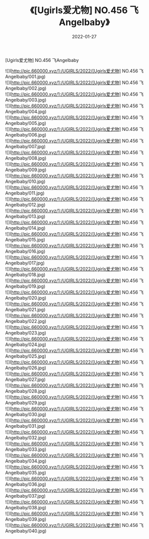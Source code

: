 ﻿---
layout: post
title:  《[Ugirls爱尤物] NO.456 飞Angelbaby》
date:   2022-01-27
img: http://pic.660000.xyz/1:/UGIRLS/2022/[Ugirls爱尤物] NO.456 飞Angelbaby/000.jpg
categories: [美女, 清纯, 唯美]
---

[Ugirls爱尤物] NO.456 飞Angelbaby

 ![](http://pic.660000.xyz/1:/UGIRLS/2022/[Ugirls爱尤物] NO.456 飞Angelbaby/001.jpg) <br>![](http://pic.660000.xyz/1:/UGIRLS/2022/[Ugirls爱尤物] NO.456 飞Angelbaby/002.jpg) <br>![](http://pic.660000.xyz/1:/UGIRLS/2022/[Ugirls爱尤物] NO.456 飞Angelbaby/003.jpg) <br>![](http://pic.660000.xyz/1:/UGIRLS/2022/[Ugirls爱尤物] NO.456 飞Angelbaby/004.jpg) <br>![](http://pic.660000.xyz/1:/UGIRLS/2022/[Ugirls爱尤物] NO.456 飞Angelbaby/005.jpg) <br>![](http://pic.660000.xyz/1:/UGIRLS/2022/[Ugirls爱尤物] NO.456 飞Angelbaby/006.jpg) <br>![](http://pic.660000.xyz/1:/UGIRLS/2022/[Ugirls爱尤物] NO.456 飞Angelbaby/007.jpg) <br>![](http://pic.660000.xyz/1:/UGIRLS/2022/[Ugirls爱尤物] NO.456 飞Angelbaby/008.jpg) <br>![](http://pic.660000.xyz/1:/UGIRLS/2022/[Ugirls爱尤物] NO.456 飞Angelbaby/009.jpg) <br>![](http://pic.660000.xyz/1:/UGIRLS/2022/[Ugirls爱尤物] NO.456 飞Angelbaby/010.jpg) <br>![](http://pic.660000.xyz/1:/UGIRLS/2022/[Ugirls爱尤物] NO.456 飞Angelbaby/011.jpg) <br>![](http://pic.660000.xyz/1:/UGIRLS/2022/[Ugirls爱尤物] NO.456 飞Angelbaby/012.jpg) <br>![](http://pic.660000.xyz/1:/UGIRLS/2022/[Ugirls爱尤物] NO.456 飞Angelbaby/013.jpg) <br>![](http://pic.660000.xyz/1:/UGIRLS/2022/[Ugirls爱尤物] NO.456 飞Angelbaby/014.jpg) <br>![](http://pic.660000.xyz/1:/UGIRLS/2022/[Ugirls爱尤物] NO.456 飞Angelbaby/015.jpg) <br>![](http://pic.660000.xyz/1:/UGIRLS/2022/[Ugirls爱尤物] NO.456 飞Angelbaby/016.jpg) <br>![](http://pic.660000.xyz/1:/UGIRLS/2022/[Ugirls爱尤物] NO.456 飞Angelbaby/017.jpg) <br>![](http://pic.660000.xyz/1:/UGIRLS/2022/[Ugirls爱尤物] NO.456 飞Angelbaby/018.jpg) <br>![](http://pic.660000.xyz/1:/UGIRLS/2022/[Ugirls爱尤物] NO.456 飞Angelbaby/019.jpg) <br>![](http://pic.660000.xyz/1:/UGIRLS/2022/[Ugirls爱尤物] NO.456 飞Angelbaby/020.jpg) <br>![](http://pic.660000.xyz/1:/UGIRLS/2022/[Ugirls爱尤物] NO.456 飞Angelbaby/021.jpg) <br>![](http://pic.660000.xyz/1:/UGIRLS/2022/[Ugirls爱尤物] NO.456 飞Angelbaby/022.jpg) <br>![](http://pic.660000.xyz/1:/UGIRLS/2022/[Ugirls爱尤物] NO.456 飞Angelbaby/023.jpg) <br>![](http://pic.660000.xyz/1:/UGIRLS/2022/[Ugirls爱尤物] NO.456 飞Angelbaby/024.jpg) <br>![](http://pic.660000.xyz/1:/UGIRLS/2022/[Ugirls爱尤物] NO.456 飞Angelbaby/025.jpg) <br>![](http://pic.660000.xyz/1:/UGIRLS/2022/[Ugirls爱尤物] NO.456 飞Angelbaby/026.jpg) <br>![](http://pic.660000.xyz/1:/UGIRLS/2022/[Ugirls爱尤物] NO.456 飞Angelbaby/027.jpg) <br>![](http://pic.660000.xyz/1:/UGIRLS/2022/[Ugirls爱尤物] NO.456 飞Angelbaby/028.jpg) <br>![](http://pic.660000.xyz/1:/UGIRLS/2022/[Ugirls爱尤物] NO.456 飞Angelbaby/029.jpg) <br>![](http://pic.660000.xyz/1:/UGIRLS/2022/[Ugirls爱尤物] NO.456 飞Angelbaby/030.jpg) <br>![](http://pic.660000.xyz/1:/UGIRLS/2022/[Ugirls爱尤物] NO.456 飞Angelbaby/031.jpg) <br>![](http://pic.660000.xyz/1:/UGIRLS/2022/[Ugirls爱尤物] NO.456 飞Angelbaby/032.jpg) <br>![](http://pic.660000.xyz/1:/UGIRLS/2022/[Ugirls爱尤物] NO.456 飞Angelbaby/033.jpg) <br>![](http://pic.660000.xyz/1:/UGIRLS/2022/[Ugirls爱尤物] NO.456 飞Angelbaby/034.jpg) <br>![](http://pic.660000.xyz/1:/UGIRLS/2022/[Ugirls爱尤物] NO.456 飞Angelbaby/035.jpg) <br>![](http://pic.660000.xyz/1:/UGIRLS/2022/[Ugirls爱尤物] NO.456 飞Angelbaby/036.jpg) <br>![](http://pic.660000.xyz/1:/UGIRLS/2022/[Ugirls爱尤物] NO.456 飞Angelbaby/037.jpg) <br>![](http://pic.660000.xyz/1:/UGIRLS/2022/[Ugirls爱尤物] NO.456 飞Angelbaby/038.jpg) <br>![](http://pic.660000.xyz/1:/UGIRLS/2022/[Ugirls爱尤物] NO.456 飞Angelbaby/039.jpg) <br>![](http://pic.660000.xyz/1:/UGIRLS/2022/[Ugirls爱尤物] NO.456 飞Angelbaby/040.jpg) <br>